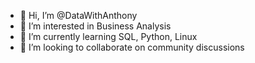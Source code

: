 - 👋 Hi, I’m @DataWithAnthony
- 👀 I’m interested in Business Analysis
- 🌱 I’m currently learning SQL, Python, Linux
- 💞️ I’m looking to collaborate on community discussions

<!---
DataWithAnthony/DataWithAnthony is a ✨ special ✨ repository because its `README.md` (this file) appears on your GitHub profile.
You can click the Preview link to take a look at your changes.
--->
